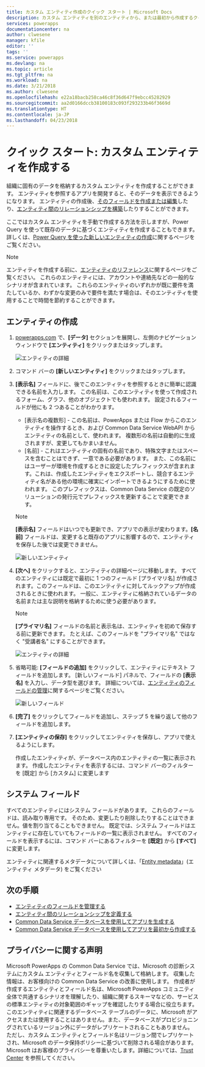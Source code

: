 ```yaml
---
title: カスタム エンティティ作成のクイック スタート | Microsoft Docs
description: カスタム エンティティを別のエンティティから、または最初から作成するクイック スタートです。
services: powerapps
documentationcenter: na
author: clwesene
manager: kfile
editor: ''
tags: ''
ms.service: powerapps
ms.devlang: na
ms.topic: article
ms.tgt_pltfrm: na
ms.workload: na
ms.date: 3/21/2018
ms.author: clwesene
ms.openlocfilehash: e22a18bacb258ca46c8f36d647f9ebcc45282929
ms.sourcegitcommit: aa2d0166dccb38100183c093f293233b46f3669d
ms.translationtype: HT
ms.contentlocale: ja-JP
ms.lasthandoff: 04/23/2018
---
```

# <a name="quickstart-create-a-custom-entity"></a>クイック スタート: カスタム エンティティを作成する
組織に固有のデータを格納するカスタム エンティティを作成することができます。 エンティティを参照するアプリを開発すると、そのデータを表示できるようになります。 エンティティの作成後、[そのフィールドを作成または編集](data-platform-manage-fields.md)したり、[エンティティ間のリレーションシップを構築](data-platform-entity-lookup.md)したりすることができます。

ここではカスタム エンティティを手動で作成する方法を示しますが、Power Query を使って既存のデータに基づくエンティティを作成することもできます。 詳しくは、[Power Query を使った新しいエンティティの作成](data-platform-cds-newentity-pq.md)に関するページをご覧ください。

> [!NOTE]
> エンティティを作成する前に、[エンティティのリファレンス](../../developer/common-data-service/reference/about-entity-reference.md)に関するページをご覧ください。 これらのエンティティには、アカウントや連絡先などの一般的なシナリオが含まれています。 これらのエンティティのいずれかが既に要件を満たしているか、わずかな変更のみで要件を満たす場合は、そのエンティティを使用することで時間を節約することができます。

## <a name="create-an-entity"></a>エンティティの作成
1. [powerapps.com](https://web.powerapps.com) で、**[データ]** セクションを展開し、左側のナビゲーション ウィンドウで **[エンティティ]** をクリックまたはタップします。

    ![エンティティの詳細](./media/data-platform-cds-create-entity/entitylist.png "エンティティの一覧")

2. コマンド バーの **[新しいエンティティ]** をクリックまたはタップします。
3. **[表示名]** フィールドに、後でこのエンティティを参照するときに簡単に認識できる名前を入力します。 この名前は、このエンティティを使って作成されるフォーム、グラフ、他のオブジェクトでも使われます。 設定されるフィールドが他にも 2 つあることがわかります。

    * [表示名の複数形] - この名前は、PowerApps または Flow からこのエンティティを操作するとき、および Common Data Service WebAPI からエンティティの名前として、使われます。 複数形の名前は自動的に生成されますが、変更してもかまいません。
    * [名前] - これはエンティティの固有の名前であり、特殊文字またはスペースを含むことはできず、一意である必要があります。 また、この名前にはユーザーが環境を作成するときに設定したプレフィックスが含まれます。これは、作成したエンティティをエクスポートし、競合するエンティティ名がある他の環境に確実にインポートできるようにするために使われます。 このプレフィックスは、Common Data Service の既定のソリューションの発行元でプレフィックスを更新することで変更できます。

    > [!NOTE]
    > **[表示名]** フィールドはいつでも更新でき、アプリでの表示が変わります。**[名前]** フィールドは、変更すると既存のアプリに影響するので、エンティティを保存した後では変更できません。

    ![新しいエンティティ](./media/data-platform-cds-create-entity/newentitypanel.png "[新しいエンティティ] パネル")

4. **[次へ]** をクリックすると、エンティティの詳細ページに移動します。 すべてのエンティティには既定で最初に 1 つのフィールド [プライマリ名] が作成されます。このフィールドは、このエンティティに対してルックアップが作成されるときに使われます。 一般に、エンティティに格納されているデータの名前または主な説明を格納するために使う必要があります。

    > [!NOTE]
    > **[プライマリ名]** フィールドの名前と表示名は、エンティティを初めて保存する前に更新できます。 たとえば、このフィールドを "プライマリ名" ではなく "受講者名" にすることができます。

    ![エンティティの詳細](./media/data-platform-cds-create-entity/newentitydetails.png "新しいエンティティの詳細")

5. 省略可能: **[フィールドの追加]** をクリックして、エンティティにテキスト フィールドを追加します。 [新しいフィールド] パネルで、フィールドの **[表示名]** を入力し、データ型を選びます。 詳細については、[エンティティのフィールドの管理](data-platform-manage-fields.md)に関するページをご覧ください。

    ![新しいフィールド](./media/data-platform-cds-create-entity/newfieldpanel-2.png "[新しいフィールド] パネル")


6. **[完了]** をクリックしてフィールドを追加し、ステップ 5 を繰り返して他のフィールドを追加します。
7. **[エンティティの保存]** をクリックしてエンティティを保存し、アプリで使えるようにします。

    作成したエンティティが、データベース内のエンティティの一覧に表示されます。 作成したエンティティを表示するには、コマンド バーのフィルターを [既定] から [カスタム] に変更します

## <a name="system-fields"></a>システム フィールド
すべてのエンティティにはシステム フィールドがあります。 これらのフィールドは、読み取り専用です。 そのため、変更したり削除したりすることはできません。値を割り当てることもできません。 既定では、システム フィールドはエンティティに存在していてもフィールドの一覧に表示されません。 すべてのフィールドを表示するには、コマンド バーにあるフィルターを **[既定]** から **[すべて]** に変更します。

エンティティに関連するメタデータについて詳しくは、「[Entity metadata](../../developer/common-data-service/entity-metadata.md)」(エンティティ メタデータ) をご覧ください

## <a name="next-steps"></a>次の手順
* [エンティティのフィールドを管理する](data-platform-manage-fields.md)
* [エンティティ間のリレーションシップを定義する](data-platform-entity-lookup.md)
* [Common Data Service データベースを使用してアプリを生成する](../canvas-apps/data-platform-create-app.md)
* [Common Data Service データベースを使用してアプリを最初から作成する](../canvas-apps/data-platform-create-app-scratch.md)

## <a name="privacy-notice"></a>プライバシーに関する声明
Microsoft PowerApps の Common Data Service では、Microsoft の診断システムにカスタム エンティティとフィールド名を収集して格納します。  収集した情報は、お客様向けの Common Data Service の改善に使用します。 作成者が作成するエンティティとフィールド名は、Microsoft PowerApps コミュニティ全体で共通するシナリオを理解したり、組織に関するスキーマなどの、サービスの標準エンティティの対象範囲のギャップを確認したりする場合に役立ちます。 このエンティティに関連するデータベース テーブルのデータに、Microsoft がアクセスまたは使用することはありません。また、データベースがプロビジョニングされているリージョン外にデータがレプリケートされることもありません。 ただし、カスタム エンティティとフィールド名はリージョン間でレプリケートされ、Microsoft のデータ保持ポリシーに基づいて削除される場合があります。 Microsoft はお客様のプライバシーを尊重いたします。詳細については、[Trust Center](https://www.microsoft.com/trustcenter/Privacy/default.aspx) を参照してください。

